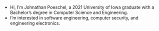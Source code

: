 - Hi, I’m Johnathan Poeschel, a 2021 University of Iowa graduate with a Bachelor’s degree in Computer Science and Engineering.
- I’m interested in software engineering, computer security, and engineering electronics.

<!---
jpoeschel/jpoeschel is a ✨ special ✨ repository because its `README.md` (this file) appears on your GitHub profile.
You can click the Preview link to take a look at your changes.
--->
